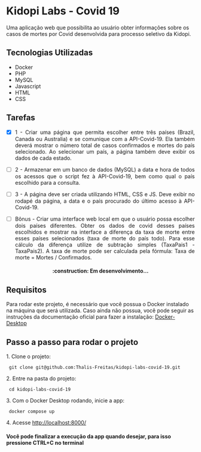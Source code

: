 # Kidopi Labs - Covid 19

Uma aplicação web que possibilita ao usuário obter informações sobre os casos de mortes por Covid desenvolvida para processo seletivo da Kidopi.

## Tecnologias Utilizadas

* Docker
* PHP
* MySQL
* Javascript
* HTML
* CSS

## Tarefas
<div align="justify">

- [x] 1 - Criar uma página que permita escolher entre três países (Brazil, Canada ou Australia) e se comunique com a API-Covid-19. Ela também deverá mostrar o número total de casos confirmados e mortes do país selecionado. Ao selecionar um país, a página também deve exibir os dados de cada estado.

- [ ] 2 - Armazenar em um banco de dados (MySQL) a data e hora de todos os acessos que o script fez à API-Covid-19, bem como qual o país escolhido para a consulta.

- [ ] 3 - A página deve ser criada utilizando HTML, CSS e JS. Deve exibir no rodapé da página, a data e o país procurado do último acesso à API-Covid-19.

- [ ] Bônus - Criar uma interface web local em que o usuário possa escolher dois países diferentes. Obter os dados de covid desses países escolhidos e mostrar na interface a diferença da taxa de morte entre esses países selecionados (taxa de morte do país todo). Para esse cálculo da diferença utilize de subtração simples (TaxaPais1 - TaxaPais2). A taxa de morte pode ser calculada pela fórmula: Taxa de morte = Mortes / Confirmados.
</div>

<h4 align="center">
:construction: Em desenvolvimento...
</h4>

## Requisitos

Para rodar este projeto, é necessário que você possua o Docker instalado na máquina que será utilizada. Caso ainda não possua, você pode seguir as instruções da documentação oficial para fazer a instalação: [Docker-Desktop](https://www.docker.com/products/docker-desktop/)

## Passo a passo para rodar o projeto

<p align = "justify"> 1. Clone o projeto: </p>

```
 git clone git@github.com:Thalis-Freitas/kidopi-labs-covid-19.git
```

<p align = "justify"> 2. Entre na pasta do projeto: </p>

```
 cd kidopi-labs-covid-19
```

<p align = "justify"> 3. Com o Docker Desktop rodando, inicie a app: </p>

```
 docker compose up
```

<p> 4. Acesse <a href="http://localhost:8000/"> http://localhost:8000/</a></p>

#### Você pode finalizar a execução da app quando desejar, para isso pressione CTRL+C no terminal